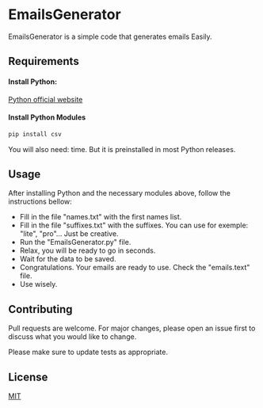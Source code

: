# EmailsGenerator

EmailsGenerator is a simple code that generates emails Easily.

## Requirements
#### Install Python:
[Python official website](https://www.python.org/downloads/)

#### Install Python Modules
```python
pip install csv
```
You will also need: time. But it is preinstalled in most Python releases.
## Usage
After installing Python and the necessary modules above, follow the instructions bellow:
* Fill in the file "names.txt" with the first names list.
* Fill in the file "suffixes.txt" with the suffixes. You can use for exemple: "lite", "pro"... Just be creative.
* Run the "EmailsGenerator.py" file.
* Relax, you will be ready to go in seconds.
* Wait for the data to be saved.
* Congratulations. Your emails are ready to use. Check the "emails.text" file. 
* Use wisely.


## Contributing
Pull requests are welcome. For major changes, please open an issue first to discuss what you would like to change.

Please make sure to update tests as appropriate.

## License
[MIT](https://github.com/AnwarMEQOR/EmailsGenerator/blob/master/LICENSE)
